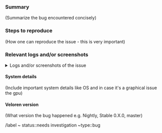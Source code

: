 <!---
Please read this!

Before opening a new issue, make sure to search for keywords in the issues
filtered by the "crash" or "bug" label:

- https://gitlab.com/veloren/veloren/-/issues?label_name%5B%5D=type%3A%3Acrash
- https://gitlab.com/veloren/veloren/-/issues?label_name%5B%5D=type%3A%3Abug

and verify the issue you're about to submit isn't a duplicate.
--->

### Summary

(Summarize the bug encountered concisely)

### Steps to reproduce

(How one can reproduce the issue - this is very important)

### Relevant logs and/or screenshots

<details>
<summary>Logs and/or screenshots of the issue</summary>
<pre>

(Paste any relevant logs - please use code blocks (```) to format console output,
logs, and code as it's tough to read otherwise.)

</pre>
</details>

#### System details

(Include important system details like OS and in case it's a graphical issue the gpu)

#### Veloren version

(What version the bug happened e.g. Nightly, Stable 0.X.0, master)

/label ~ status::needs investigation ~type::bug
